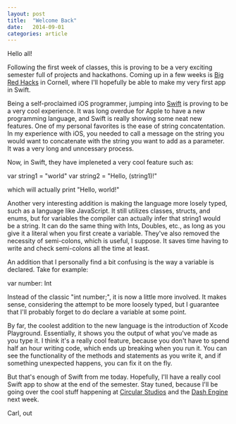 ```yaml
---
layout: post
title:  "Welcome Back"
date:   2014-09-01
categories: article
---
```


Hello all!

Following the first week of classes, this is proving to be a very exciting semester full of projects and hackathons. Coming up in a few weeks is [Big Red Hacks][big red] in Cornell, where I'll hopefully be able to make my very first app in Swift.

Being a self-proclaimed iOS programmer, jumping into [Swift][swift] is proving to be a very cool experience. It was long overdue for Apple to have a new programming language, and Swift is really showing some neat new features. One of my personal favorites is the ease of string concatentation. In my experience with iOS, you needed to call a message on the string you would want to concatenate with the string you want to add as a parameter. It was a very long and unncessary process. 

Now, in Swift, they have impleneted a very cool feature such as:

var string1 = "world"
var string2 = "Hello, \(string1)!"

which will actually print "Hello, world!"

Another very interesting addition is making the language more losely typed, such as a language like JavaScript. It still utilizes classes, structs, and enums, but for variables the compiler can actually infer that string1 would be a string. It can do the same thing with Ints, Doubles, etc., as long as you give it a literal when you first create a variable. They've also removed the necessity of semi-colons, which is useful, I suppose. It saves time having to write and check semi-colons all the time at least.

An addition that I personally find a bit confusing is the way a variable is declared. Take for example:

var number: Int

Instead of the classic "int number;", it is now a little more involved. It makes sense, considering the attempt to be more loosely typed, but I guarantee that I'll probably forget to do declare a variable at some point.

By far, the coolest addition to the new language is the introduction of Xcode Playground. Essentially, it shows you the output of what you've made as you type it. I think it's a really cool feature, because you don't have to spend half an hour writing code, which ends up breaking when you run it. You can see the functionality of the methods and statements as you write it, and if something unexpected happens, you can fix it on the fly.

But that's enough of Swift from me today. Hopefully, I'll have a really cool Swift app to show at the end of the semester. Stay tuned, because I'll be going over the cool stuff happening at [Circular Studios][circle] and the [Dash Engine][dash] next week.

Carl, out

[big red]: http://www.bigredhacks.com/
[swift]: https://developer.apple.com/swift/
[circle]: http://circularstudios.com/
[dash]: http://circularstudios.com/dash/